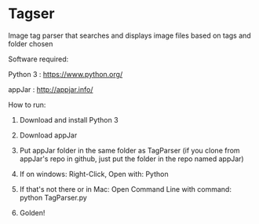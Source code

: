 # Tagser


Image tag parser that searches and displays image files based on tags and folder chosen

Software required:

Python 3 : https://www.python.org/

appJar : http://appjar.info/


How to run:
1. Download and install Python 3

2. Download appJar 

3. Put appJar folder in the same folder as TagParser (if you clone from appJar's repo in github, just put the folder in the repo named appJar)

4. If on windows: Right-Click, Open with: Python

5. If that's not there or in Mac: Open Command Line with command: python TagParser.py

6. Golden!
 
